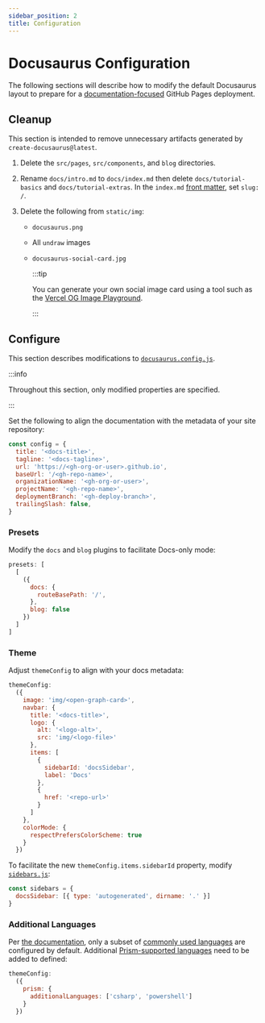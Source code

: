 ```yaml
---
sidebar_position: 2
title: Configuration
---
```


# Docusaurus Configuration

The following sections will describe how to modify the default Docusaurus layout to prepare for a [documentation-focused](https://docusaurus.io/docs/docs-introduction#docs-only-mode) GitHub Pages deployment.

## Cleanup

This section is intended to remove unnecessary artifacts generated by `create-docusaurus@latest`.

1. Delete  the `src/pages`, `src/components`, and `blog` directories.

2. Rename `docs/intro.md` to `docs/index.md` then delete `docs/tutorial-basics` and `docs/tutorial-extras`. In the `index.md` [front matter](https://docusaurus.io/docs/api/plugins/@docusaurus/plugin-content-docs#markdown-front-matter), set `slug: /`.

3. Delete the following from `static/img`:
    * `docusaurus.png`
    * All `undraw` images
    * `docusaurus-social-card.jpg`

      :::tip
      
      You can generate your own social image card using a tool such as the [Vercel OG Image Playground](https://og-playground.vercel.app/).

      :::

## Configure

This section describes modifications to [`docusaurus.config.js`](../docusaurus.config.js).

:::info

Throughout this section, only modified properties are specified.

:::

Set the following to align the documentation with the metadata of your site repository:

```js title="docusaurus.config.js"
const config = {
  title: '<docs-title>',
  tagline: '<docs-tagline>',
  url: 'https://<gh-org-or-user>.github.io',
  baseUrl: '/<gh-repo-name>',
  organizationName: '<gh-org-or-user>',
  projectName: '<gh-repo-name>',
  deploymentBranch: '<gh-deploy-branch>',
  trailingSlash: false,
}
```

### Presets

Modify the `docs` and `blog` plugins to facilitate Docs-only mode:

```js title="docusaurus.config.js"
presets: [
  [
    ({
      docs: {
        routeBasePath: '/',
      },
      blog: false
    })
  ]
]
```

### Theme

Adjust `themeConfig` to align with your docs metadata:

```js title="docusaurus.config.js"
themeConfig:
  ({
    image: 'img/<open-graph-card>',
    navbar: {
      title: '<docs-title>',
      logo: {
        alt: '<logo-alt>',
        src: 'img/<logo-file>'
      },
      items: [
        {
          sidebarId: 'docsSidebar',
          label: 'Docs'
        },
        {
          href: '<repo-url>'
        }
      ]
    },
    colorMode: {
      respectPrefersColorScheme: true
    }
  })
```

To facilitate the new `themeConfig.items.sidebarId` property, modify [`sidebars.js`](../sidebars.js):

```js title="sidebars.js"
const sidebars = {
  docsSidebar: [{ type: 'autogenerated', dirname: '.' }]
}
```

### Additional Languages

Per [the documentation](https://docusaurus.io/docs/next/markdown-features/code-blocks#supported-languages), only a subset of [commonly used languages](https://github.com/FormidableLabs/prism-react-renderer/blob/master/packages/generate-prism-languages/index.ts#L9-L23) are configured by default. Additional [Prism-supported languages](https://prismjs.com/#supported-languages) need to be added to defined:

```js title="docusaurus.config.js"
themeConfig:
  ({
    prism: {
      additionalLanguages: ['csharp', 'powershell']
    }
  })
```